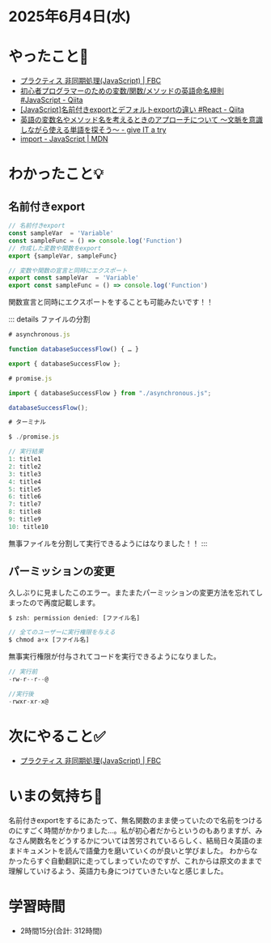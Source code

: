# 2025年6月4日(水)

# やったこと📝

- [プラクティス 非同期処理\(JavaScript\) \| FBC](https://bootcamp.fjord.jp/practices/204)
- [初心者プログラマーのための変数/関数/メソッドの英語命名規則 \#JavaScript \- Qiita](https://qiita.com/YutaManaka/items/62dda256bb7ba6c08399)
- [\[JavaScript\]名前付きexportとデフォルトexportの違い \#React \- Qiita](https://qiita.com/tarian/items/0004eb9ef04123000292)
- [英語の変数名やメソッド名を考えるときのアプローチについて 〜文脈を意識しながら使える単語を探そう〜 \- give IT a try](https://blog.jnito.com/entry/2024/12/16/074515)
- [import \- JavaScript \| MDN](https://developer.mozilla.org/ja/docs/Web/JavaScript/Reference/Statements/import)

# わかったこと💡
## 名前付きexport
```javascript
// 名前付きexport
const sampleVar  = 'Variable'
const sampleFunc = () => console.log('Function')
// 作成した変数や関数をexport
export {sampleVar, sampleFunc}

// 変数や関数の宣言と同時にエクスポート
export const sampleVar  = 'Variable'
export const sampleFunc = () => console.log('Function')
```

関数宣言と同時にエクスポートをすることも可能みたいです！！

::: details ファイルの分割
```javascript
# asynchronous.js

function databaseSuccessFlow() { … }

export { databaseSuccessFlow };
```

```javascript
# promise.js

import { databaseSuccessFlow } from "./asynchronous.js";

databaseSuccessFlow();
```

```javascript
# ターミナル

$ ./promise.js   

// 実行結果
1: title1
2: title2
3: title3
4: title4
5: title5
6: title6
7: title7
8: title8
9: title9
10: title10
```
無事ファイルを分割して実行できるようにはなりました！！
:::

## パーミッションの変更
久しぶりに見ましたこのエラー。またまたパーミッションの変更方法を忘れてしまったので再度記載します。

```javascript
$ zsh: permission denied: [ファイル名]
```

```javascript
// 全てのユーザーに実行権限を与える
$ chmod a+x [ファイル名]
```
無事実行権限が付与されてコードを実行できるようになりました。
```javascript
// 実行前
-rw-r--r--@ 

//実行後
-rwxr-xr-x@ 
```
# 次にやること✅

- [プラクティス 非同期処理\(JavaScript\) \| FBC](https://bootcamp.fjord.jp/practices/204)

# いまの気持ち🫶

名前付きexportをするにあたって、無名関数のまま使っていたので名前をつけるのにすごく時間がかかりました…。私が初心者だからというのもありますが、みなさん関数名をどうするかについては苦労されているらしく、結局日々英語のままドキュメントを読んで語彙力を磨いていくのが良いと学びました。
わからなかったらすぐ自動翻訳に走ってしまっていたのですが、これからは原文のままで理解していけるよう、英語力も身につけていきたいなと感じました。

# 学習時間

- 2時間15分(合計: 312時間)
